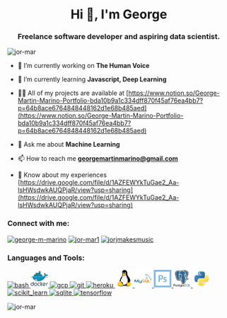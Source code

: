 <h1 align="center">Hi 👋, I'm George</h1>
<h3 align="center">Freelance software developer and aspiring data scientist.</h3>

<p align="left"> <img src="https://komarev.com/ghpvc/?username=jor-mar&label=Profile%20views&color=0e75b6&style=flat" alt="jor-mar" /> </p>

- 🔭 I’m currently working on **The Human Voice**

- 🌱 I’m currently learning **Javascript, Deep Learning**

- 👨‍💻 All of my projects are available at [https://www.notion.so/George-Martin-Marino-Portfolio-bda10b9a1c334dff870f45af76ea4bb7?p=64b8ace6764848448162d1e68b485aed](https://www.notion.so/George-Martin-Marino-Portfolio-bda10b9a1c334dff870f45af76ea4bb7?p=64b8ace6764848448162d1e68b485aed)

- 💬 Ask me about **Machine Learning**

- 📫 How to reach me **georgemartinmarino@gmail.com**

- 📄 Know about my experiences [https://drive.google.com/file/d/1AZFEWYkTuGae2_Aa-lsHWsdwkAUQPjaR/view?usp=sharing](https://drive.google.com/file/d/1AZFEWYkTuGae2_Aa-lsHWsdwkAUQPjaR/view?usp=sharing)

<h3 align="left">Connect with me:</h3>
<p align="left">
<a href="https://linkedin.com/in/george-m-marino" target="blank"><img align="center" src="https://raw.githubusercontent.com/rahuldkjain/github-profile-readme-generator/master/src/images/icons/Social/linked-in-alt.svg" alt="george-m-marino" height="30" width="40" /></a>
<a href="https://kaggle.com/jor-mar1" target="blank"><img align="center" src="https://raw.githubusercontent.com/rahuldkjain/github-profile-readme-generator/master/src/images/icons/Social/kaggle.svg" alt="jor-mar1" height="30" width="40" /></a>
<a href="https://www.youtube.com/c/jorjmakesmusic" target="blank"><img align="center" src="https://raw.githubusercontent.com/rahuldkjain/github-profile-readme-generator/master/src/images/icons/Social/youtube.svg" alt="jorjmakesmusic" height="30" width="40" /></a>
</p>

<h3 align="left">Languages and Tools:</h3>
<p align="left"> <a href="https://www.gnu.org/software/bash/" target="_blank"> <img src="https://www.vectorlogo.zone/logos/gnu_bash/gnu_bash-icon.svg" alt="bash" width="40" height="40"/> </a> <a href="https://www.docker.com/" target="_blank"> <img src="https://raw.githubusercontent.com/devicons/devicon/master/icons/docker/docker-original-wordmark.svg" alt="docker" width="40" height="40"/> </a> <a href="https://cloud.google.com" target="_blank"> <img src="https://www.vectorlogo.zone/logos/google_cloud/google_cloud-icon.svg" alt="gcp" width="40" height="40"/> </a> <a href="https://git-scm.com/" target="_blank"> <img src="https://www.vectorlogo.zone/logos/git-scm/git-scm-icon.svg" alt="git" width="40" height="40"/> </a> <a href="https://heroku.com" target="_blank"> <img src="https://www.vectorlogo.zone/logos/heroku/heroku-icon.svg" alt="heroku" width="40" height="40"/> </a> <a href="https://www.linux.org/" target="_blank"> <img src="https://raw.githubusercontent.com/devicons/devicon/master/icons/linux/linux-original.svg" alt="linux" width="40" height="40"/> </a> <a href="https://www.mysql.com/" target="_blank"> <img src="https://raw.githubusercontent.com/devicons/devicon/master/icons/mysql/mysql-original-wordmark.svg" alt="mysql" width="40" height="40"/> </a> <a href="https://www.photoshop.com/en" target="_blank"> <img src="https://raw.githubusercontent.com/devicons/devicon/master/icons/photoshop/photoshop-line.svg" alt="photoshop" width="40" height="40"/> </a> <a href="https://www.postgresql.org" target="_blank"> <img src="https://raw.githubusercontent.com/devicons/devicon/master/icons/postgresql/postgresql-original-wordmark.svg" alt="postgresql" width="40" height="40"/> </a> <a href="https://www.python.org" target="_blank"> <img src="https://raw.githubusercontent.com/devicons/devicon/master/icons/python/python-original.svg" alt="python" width="40" height="40"/> </a> <a href="https://scikit-learn.org/" target="_blank"> <img src="https://upload.wikimedia.org/wikipedia/commons/0/05/Scikit_learn_logo_small.svg" alt="scikit_learn" width="40" height="40"/> </a> <a href="https://www.sqlite.org/" target="_blank"> <img src="https://www.vectorlogo.zone/logos/sqlite/sqlite-icon.svg" alt="sqlite" width="40" height="40"/> </a> <a href="https://www.tensorflow.org" target="_blank"> <img src="https://www.vectorlogo.zone/logos/tensorflow/tensorflow-icon.svg" alt="tensorflow" width="40" height="40"/> </a> </p>

<p><img align="center" src="https://github-readme-stats.vercel.app/api/top-langs?username=jor-mar&show_icons=true&locale=en&layout=compact" alt="jor-mar" /></p>


